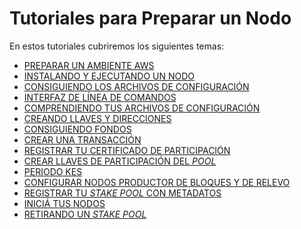 # Tutoriales para Preparar un Nodo

En estos tutoriales cubriremos los siguientes temas:

- [PREPARAR UN AMBIENTE AWS](AWS.md)
- [INSTALANDO Y EJECUTANDO UN NODO](instalar.md)
- [CONSIGUIENDO LOS ARCHIVOS DE CONFIGURACIÓN](obtener_archivos_json.md)
- [INTERFAZ DE LÍNEA DE COMANDOS](cli.md)
- [COMPRENDIENDO TUS ARCHIVOS DE CONFIGURACIÓN](comprender_archivos_json.md)
- [CREANDO LLAVES Y DIRECCIONES](llaves_y_direcciones.md)
- [CONSIGUIENDO FONDOS](grifo.md)
- [CREAR UNA TRANSACCIÓN](transacción.md)
- [REGISTRAR TU CERTIFICADO DE PARTICIPACIÓN](registrar_certificado.md)
- [CREAR LLAVES DE PARTICIPACIÓN DEL *POOL*](llaves_pool.md)
- [PERIODO KES](periodo_KES.md)
- [CONFIGURAR NODOS PRODUCTOR DE BLOQUES Y DE RELEVO](configurar_nodos.md)
- [REGISTRAR TU *STAKE POOL* CON METADATOS](registrar_pool_pledge.md)
- [INICIÁ TUS NODOS](nodos_final.md)
- [RETIRANDO UN *STAKE POOL*](retirar_pool.md)
<!-- [CONFIGURE LOGGING](091_logging.md)
- [MONITORING NODE WITH EKG](092_ekg.md)
- [MONITORING NODE WITH PROMETHEUS](093_prometheus.md)
- [ADDING A GRAFANA DASHBOARD](094_grafana.md) -->
